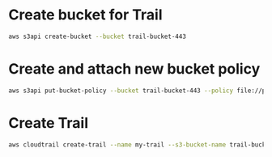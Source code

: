 # Create bucket for Trail
```sh
aws s3api create-bucket --bucket trail-bucket-443
```

# Create and attach new bucket policy
```sh
aws s3api put-bucket-policy --bucket trail-bucket-443 --policy file://policy.json
```

# Create Trail
```sh
aws cloudtrail create-trail --name my-trail --s3-bucket-name trail-bucket-443
```